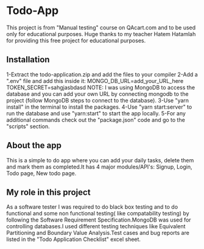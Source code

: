 
# Todo-App
This project is from "Manual testing" course on QAcart.com and to be used only for educational purposes. Huge thanks to my teacher Hatem Hatamlah for providing this free project for educational purposes.

## Installation
1-Extract the todo-application.zip and add the files to your compiler
2-Add a ".env" file and add this inside it:
MONGO_DB_URL=add_your_URL_here
TOKEN_SECRET=sahgjasbdasd
NOTE: I was using MongoDB to access the database and you can add your own URL by connecting mongodb to the project (follow MongoDB steps to connect to the database).
3-Use "yarn install" in the terminal to install the packages.
4-Use "yarn start:server" to run the database and use "yarn:start" to start the app locally.
5-For any additional commands check out the "package.json" code and go to the "scripts" section.

## About the app
This is a simple to do app where you can add your daily tasks, delete them and mark them as completed.It has 4 major modules/API's: Signup, Login, Todo page, New todo page.
## My role in this project
As a software tester I was required to do black box testing and to do functional and some non functional testing( like compatability testing) by following the Software Requirement Specification.MongoDB was used for controlling databases.I used different testing techniques like Equivalent Partitioning and Boundary Value Analysis.Test cases and bug reports are listed in the "Todo Application Checklist" excel sheet.


